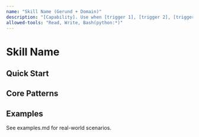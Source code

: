 ```yaml
---
name: "Skill Name (Gerund + Domain)"
description: "[Capability]. Use when [trigger 1], [trigger 2], [trigger 3]."
allowed-tools: "Read, Write, Bash(python:*)"
---
```


# Skill Name

## Quick Start

## Core Patterns

## Examples

See examples.md for real-world scenarios.
